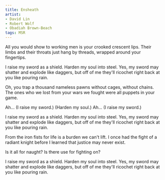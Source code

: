 ```yaml
---
title: Ensheath
artist:
- David Lin
- Robert Wolf
- Obadiah Brown-Beach
tags: MSR
---
```


All you would show to working men
is your crooked crescent lips.
Their limbs and their throats just hang by threads,
wrapped around your fingertips.

I raise my sword as a shield.
Harden my soul into steel.
Yes, my sword may shatter
and explode like daggers,
but off of me they'll ricochet
right back at you like pouring rain.

Oh, you trap a thousand nameless pawns
without cages, without chains.
The ones who we lost from your wars we fought
were all puppets in your game.

Ah...
(I raise my sword.)
(Harden my soul.)
Ah...
(I raise my sword.)

I raise my sword as a shield.
Harden my soul into steel.
Yes, my sword may shatter
and explode like daggers,
but off of me they'll ricochet
right back at you like pouring rain.

From the iron fists for life
is a burden we can't lift.
I once had the fight of a radiant knight
before I learned that justice may never exist.

Is it all for naught?
Is there use for fighting on?

I raise my sword as a shield.
Harden my soul into steel.
Yes, my sword may shatter
and explode like daggers,
but off of me they'll ricochet
right back at you like pouring rain.
